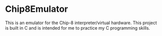 # Chip8Emulator
This is an emulator for the Chip-8 interpreter/virtual hardware. This project is built in C and is intended for me to practice my C programming skills. 
